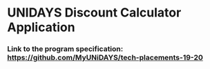 # UNIDAYS Discount Calculator Application

### Link to the program specification: https://github.com/MyUNiDAYS/tech-placements-19-20
